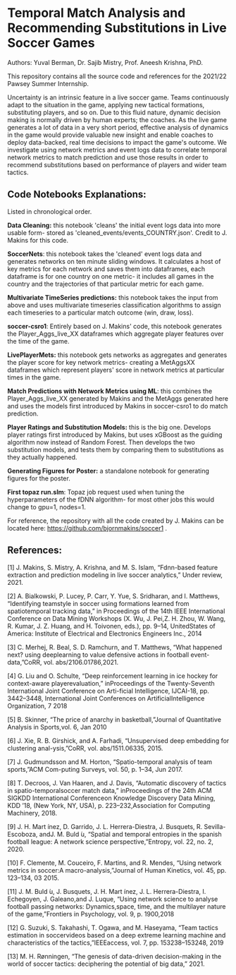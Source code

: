 # Temporal Match Analysis and Recommending Substitutions in Live Soccer Games

Authors:
Yuval Berman, Dr. Sajib Mistry, Prof. Aneesh Krishna, PhD.

This repository contains all the source code and references for the 2021/22 Pawsey Summer Internship.

Uncertainty is an intrinsic feature in a live soccer game. Teams continuously adapt to the situation in the game, applying new tactical formations, substituting players, and so on. Due to this fluid nature, dynamic decision making is normally driven by human experts; the coaches.
As the live game generates a lot of data in a very short period, effective analysis of dynamics in the game would provide valuable new insight and enable coaches to deploy data-backed, real time decisions to impact the game's outcome. 
We investigate using network metrics and event logs data to correlate temporal network metrics to match prediction and use those results in order to recommend substitutions based on performance of players and wider team tactics.

## Code Notebooks Explanations:

Listed in chronological order.

**Data Cleaning:** this notebook 'cleans' the initial event logs data into more usable form- stored as 'cleaned_events/events_COUNTRY.json'. Credit to J. Makins for this code.

**SoccerNets**: this notebook takes the 'cleaned' event logs data and generates networks on ten minute sliding windows. It calculates a host of key metrics for each network and saves them into dataframes, each dataframe is for one country on one metric- it includes all games in the country and the trajectories of that particular metric for each game.

**Multivariate TimeSeries predictions:** this notebook takes the input from above and uses multivariate timeseries classification algorithms to assign each timeseries to a particular match outcome (win, draw, loss).

**soccer-csro1**: Entirely based on J. Makins' code, this notebook generates the Player_Aggs_live_XX dataframes which aggregate player features over the time of the game.

**LivePlayerMets:** this notebook gets networks as aggregates and generates the player score for key network metrics- creating a MetAggsXX dataframes which represent players' score in network metrics at particular times in the game.

**Match Predictions with Network Metrics using ML**: this combines the Player_Aggs_live_XX generated by Makins and the MetAggs generated here and uses the models first introduced by Makins in soccer-csro1 to do match prediction.

**Player Ratings and Substitution Models:** this is the big one. Develops player ratings first introduced by Makins, but uses xGBoost as the guiding algorithm now instead of Random Forest. Then develops the two substitution models, and tests them by comparing them to substitutions as they actually happened.

**Generating Figures for Poster:** a standalone notebook for generating figures for the poster.

**First topaz run.slm**: Topaz job request used when tuning the hyperparameters of the fDNN algorithm- for most other jobs this would change to gpu=1, nodes=1.

For reference, the repository with all the code created by J. Makins can be located here: https://github.com/bjornmakins/soccer1 . 

## References:

[1]  J.  Makins,  S.  Mistry,  A.  Krishna,  and  M.  S.  Islam,  “Fdnn-based  feature  extraction  and prediction modeling in live soccer analytics,” Under review, 2021.

[2] A. Bialkowski, P. Lucey, P. Carr, Y. Yue, S. Sridharan, and I. Matthews, “Identifying teamstyle in soccer using formations learned from spatiotemporal tracking data,” in Proceedings of  the  14th  IEEE  International  Conference  on  Data  Mining  Workshops (X.  Wu,  J.  Pei,Z. H. Zhou, W. Wang, R. Kumar, J. Z. Huang, and H. Toivonen, eds.), pp. 9–14, UnitedStates of America:  Institute of Electrical and Electronics Engineers Inc., 2014

[3]  C. Merhej, R. Beal, S. D. Ramchurn, and T. Matthews, “What happened next?  using deeplearning  to  value  defensive  actions  in  football  event-data,”CoRR,  vol.  abs/2106.01786,2021.

[4] G. Liu and O. Schulte, “Deep reinforcement learning in ice hockey for context-aware playerevaluation,” inProceedings of the Twenty-Seventh International Joint Conference on Arti-ficial  Intelligence,  IJCAI-18, pp. 3442–3448, International Joint Conferences on ArtificialIntelligence Organization, 7 2018

[5] B. Skinner, “The price of anarchy in basketball,”Journal of Quantitative Analysis in Sports,vol. 6, Jan 2010

[6] J. Xie, R. B. Girshick, and A. Farhadi, “Unsupervised deep embedding for clustering anal-ysis,”CoRR, vol. abs/1511.06335, 2015.

[7]  J. Gudmundsson and M. Horton, “Spatio-temporal analysis of team sports,”ACM  Com-puting Surveys, vol. 50, p. 1–34, Jun 2017.

[8] T. Decroos, J. Van Haaren, and J. Davis, “Automatic discovery of tactics in spatio-temporalsoccer  match  data,”  inProceedings  of  the  24th  ACM  SIGKDD  International  Conferenceon  Knowledge  Discovery    Data  Mining,  KDD  ’18,  (New  York,  NY,  USA),  p.  223–232,Association for Computing Machinery, 2018.

[9] J. H. Mart ́ınez, D. Garrido, J. L. Herrera-Diestra, J. Busquets, R. Sevilla-Escoboza, andJ. M. Buld ́u,  “Spatial and temporal entropies in the spanish football league:  A network science perspective,”Entropy, vol. 22, no. 2, 2020.

[10] F. Clemente, M. Couceiro, F. Martins, and R. Mendes, “Using network metrics in soccer:A macro-analysis,”Journal of Human Kinetics, vol. 45, pp. 123–134, 03 2015.

[11] J. M. Buld ́u, J. Busquets, J. H. Mart ́ınez, J. L. Herrera-Diestra, I. Echegoyen, J. Galeano,and  J.  Luque,  “Using  network  science  to  analyse  football  passing  networks:   Dynamics,space, time, and the multilayer nature of the game,”Frontiers in Psychology, vol. 9, p. 1900,2018

[12]  G. Suzuki, S. Takahashi, T. Ogawa, and M. Haseyama, “Team tactics estimation in soccervideos based on a deep extreme learning machine and characteristics of the tactics,”IEEEaccess, vol. 7, pp. 153238–153248, 2019

[13] M. H. Rønningen, “The genesis of data-driven decision-making in the world of soccer tactics:  deciphering the potential of big data,” 2021.
